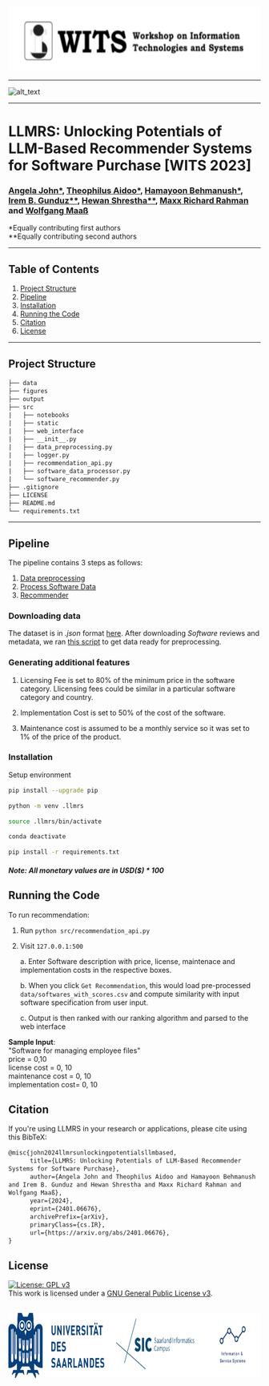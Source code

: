 <!-- WORKSHOP BANNER -->
<br />
<div align="center">
  <a href="https://witsconf.org/">
    <img src="figures/wits_banner.png" alt="Logo" width="800" height="130">
  </a>
</div>

---

![alt_text](https://camo.githubusercontent.com/2722992d519a722218f896d5f5231d49f337aaff4514e78bd59ac935334e916a/68747470733a2f2f692e696d6775722e636f6d2f77617856496d762e706e67)

---

# LLMRS: Unlocking Potentials of LLM-Based Recommender Systems for Software Purchase [WITS 2023]

### [Angela John*](https://www.linkedin.com/in/angela-john/), [Theophilus Aidoo*](https://www.linkedin.com/in/theophilus-aidoo-b31319158/), [Hamayoon Behmanush*](https://www.hamayoon.me/), [Irem B. Gunduz**](https://igunduz.github.io/), [Hewan Shrestha**](https://hewanshrestha.github.io/), [Maxx Richard Rahman](https://www.linkedin.com/in/maxxrichardrahman/) and [Wolfgang Maaß](https://www.iss.uni-saarland.de/wolfgang-maass-en/)

*Equally contributing first authors \
**Equally contributing second authors

---

<!-- TABLE OF CONTENTS -->
## **Table of Contents**
1. [Project Structure](#project-structure)
2. [Pipeline](#pipeline)
3. [Installation](#installation)
4. [Running the Code](#running-the-code)
5. [Citation](#citation)
6. [License](#license)

---

## Project Structure
```
├── data
├── figures
├── output
├── src
|   ├── notebooks
|   ├── static
|   ├── web_interface
|   ├── __init__.py
|   ├── data_preprocessing.py
|   ├── logger.py
|   ├── recommendation_api.py
|   ├── software_data_processor.py
|   └── software_recommender.py
├── .gitignore 
├── LICENSE
├── README.md
└── requirements.txt
```

---

## Pipeline
The pipeline contains 3 steps as follows:
1. [Data preprocessing](https://github.com/igunduz/sofRec/blob/main/src/data_preprocessing.py)
2. [Process Software Data](https://github.com/igunduz/sofRec/blob/main/src/software_data_processor.py)
3. [Recommender](https://github.com/igunduz/sofRec/blob/main/src/notebooks/recommendation_api.py)




### Downloading data
The dataset is in *.json* format [here](https://cseweb.ucsd.edu/~jmcauley/datasets/amazon_v2/). After downloading *Software* reviews and metadata, we ran [this script](https://github.com/igunduz/sofRec/blob/main/src/notebooks/00_parse_and_clean_data.ipynb) to get data ready for preprocessing.

### Generating additional features
1. Licensing Fee is set to 80% of the minimum price in the software category. Llicensing fees could be similar in a particular software category and country.

2. Implementation Cost is set to 50% of the cost of the software.

3. Maintenance cost is assumed to be a monthly service so it was set to 1% of the price of the product.

### Installation
 
Setup environment
```bash
pip install --upgrade pip
```

```bash
python -m venv .llmrs
```
```bash
source .llmrs/bin/activate
```
```bash
conda deactivate
```
```bash
pip install -r requirements.txt
```

##### Note: All monetary values are in USD($) * 100

## Running the Code

To run recommendation:

1. Run ```python src/recommendation_api.py```

2. Visit ``` 127.0.0.1:500 ```

    a. Enter Software description with price, license, maintenace and implementation costs in the respective boxes.

    b. When you click `Get Recommendation`, this would load pre-processed `data/softwares_with_scores.csv` and compute similarity with input software specification from user input.

    c. Output is then ranked with our ranking algorithm and parsed to the web interface


**Sample Input**:\
"Software for managing employee files"\
price = 0,10\
license cost = 0, 10\
maintenance cost = 0, 10\
implementation cost= 0, 10

## Citation

If you're using LLMRS in your research or applications, please cite using this BibTeX:
```
@misc{john2024llmrsunlockingpotentialsllmbased,
      title={LLMRS: Unlocking Potentials of LLM-Based Recommender Systems for Software Purchase}, 
      author={Angela John and Theophilus Aidoo and Hamayoon Behmanush and Irem B. Gunduz and Hewan Shrestha and Maxx Richard Rahman and Wolfgang Maaß},
      year={2024},
      eprint={2401.06676},
      archivePrefix={arXiv},
      primaryClass={cs.IR},
      url={https://arxiv.org/abs/2401.06676}, 
}
```

## License

[![License: GPL v3](https://img.shields.io/badge/License-GPLv3-blue.svg)](https://www.gnu.org/licenses/gpl-3.0)\
This work is licensed under a [GNU General Public License v3](https://www.gnu.org/licenses/gpl-3.0).

<!-- UNIVERSITY BANNER -->
<br />
<div align="center">
    <img src="figures/uni_banner.png" alt="Logo" width="800" height="130">
</div>
